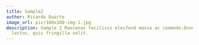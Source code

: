 ```yaml
---
title: Sample2
author: Ricardo Duarte
image_url: pic/100x100-img-1.jpg
description: Sample 2 Maecenas facilisis eleifend massa ac commodo.Donec at ullamcorper
  lectus, quis fringilla velit.
---
```


